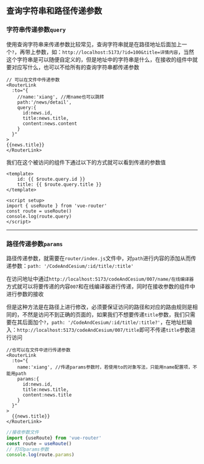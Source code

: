 ## 查询字符串和路径传递参数

### 字符串传递参数`query`

使用查询字符串来传递参数比较常见，查询字符串就是在路径地址后面加上一个`?`，再带上参数，如：`http://localhost:5173/?id=100&title=详情内容`，当然这个字符串是可以随便自定义的，但是地址中的字符串是什么，在接收的组件中就要对应写什么，也可以不给所有的查询字符串都传递参数

```vue
// 可以在文件中传递参数
<RouterLink 
  :to="{
    //name:'xiang', //用name也可以跳转
    path:'/news/detail',
    query:{
      id:news.id,
      title:news.title,
      content:news.content
    }
  }"
>
{{news.title}}
</RouterLink>
```

我们在这个被访问的组件下通过以下的方式就可以看到传递的参数值

```vue
<template>
    id: {{ $route.query.id }}
    title: {{ $route.query.title }}
</template>

<script setup>
import { useRoute } from 'vue-router'
const route = useRoute()
console.log(route.query)
</script>
```

***

### 路径传递参数`params`

路径传递参数，就需要在`router/index.js`文件中，对`path`进行内容的添加从而传递参数：`path: '/CodeAndCesium/:id/title/:title'`

在访问地址中通过`http://localhost:5173/codeAndCesium/007/name/在线编译器`方式就可以将要传递的内容`007`和在线编译器进行传递，同时在接收参数的组件中进行参数的接收

但是这种方法是在路径上进行修改，必须要保证访问的路径和对应的路由规则是相同的，不然是访问不到正确的页面的，如果我们不想要传递`title`参数，我们只需要在其后面加个`?`，`path: '/CodeAndCesium/:id/title/:title?'`，在地址栏输入：`http://localhost:5173/codeAndCesium/007/title`即可不传递`title`参数进行访问

```vue
//也可以在文件中进行传递参数
<RouterLink 
  :to="{
    name:'xiang', //传递params参数时，若使用to的对象写法，只能用name配置项，不能用path
    params:{
      id:news.id,
      title:news.title,
      content:news.title
    }
  }"
>
  {{news.title}}
</RouterLink>
```

```js
//接收参数文件
import {useRoute} from 'vue-router'
const route = useRoute()
// 打印params参数
console.log(route.params)
```

